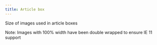 ```yaml
---
title: Article box
---
```

Size of images used in article boxes

Note: Images with 100% width have been double wrapped to ensure IE 11 support
